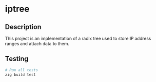# iptree

## Description

This project is an implementation of a radix tree used to store IP address ranges and attach data to them.

## Testing

```bash
# Run all tests
zig build test
```
